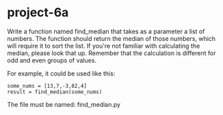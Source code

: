 # project-6a

Write a function named find_median that takes as a parameter a list of numbers. The function should return the median of those numbers, which will require it to sort the list. If you're not familiar with calculating the median, please look that up. Remember that the calculation is different for odd and even groups of values.

For example, it could be used like this:

```
some_nums = [13,7,-3,82,4]
result = find_median(some_nums)
```

The file must be named: find_median.py
